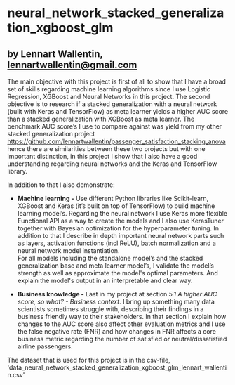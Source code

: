 # neural_network_stacked_generalization_xgboost_glm
## by Lennart Wallentin, lennartwallentin@gmail.com 
The main objective with this project is first of all to show that I have a broad set of skills regarding machine learning algorithms since I use Logistic Regression, XGBoost and Neural Networks in this project. The second objective is to research if a stacked generalization with a neural network (built with Keras and TensorFlow) as meta learner yields a higher AUC score than a stacked generalization with XGBoost as meta learner. The benchmark AUC score’s I use to compare against was yield from my other stacked generalization project https://github.com/lennartwallentin/passenger_satisfaction_stacking_anova hence there are similarities between these two projects but with one important distinction, in this project I show that I also have a good understanding regarding neural networks and the Keras and TensorFlow library.

In addition to that I also demonstrate:
* <b>Machine learning -</b> Use different Python libraries like Scikit-learn, XGBoost and Keras (it’s built on top of TensorFlow) to build machine learning model’s. Regarding the neural network I use Keras more flexible Functional API as a way to create the models and I also use KerasTuner together with Bayesian optimization for the hyperparameter tuning. In addition to that I describe in depth important neural network parts such as layers, activation functions (incl ReLU), batch normalization and a neural network model instantiation. <br>For all models including the standalone model’s and the stacked generalization base and meta learner model’s, I validate the model’s strength as well as approximate the model's optimal parameters. And explain the model's output in an interpretable and clear way. 

* <b>Business knowledge -</b> 
Last in my project at section <i>5.1 A higher AUC score, so what? - Business context</i>. I bring up something many data scientists sometimes struggle with, describing their findings in a business friendly way to their stakeholders. In that section I explain how changes to the AUC score also affect other evaluation metrics and I use the false negative rate (FNR) and how changes in FNR affects a core business metric regarding the number of satisfied or neutral/dissatisfied airline passengers.

The dataset that is used for this project is in the csv-file, 'data_neural_network_stacked_generalization_xgboost_glm_lennart_wallentin.csv'
